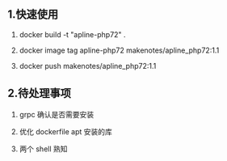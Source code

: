 ## 1.快速使用

1. docker build -t "apline-php72" .

2. docker image tag apline-php72 makenotes/apline_php72:1.1

3. docker push makenotes/apline_php72:1.1


## 2.待处理事项

1. grpc  确认是否需要安装

2. 优化 dockerfile  apt 安装的库

3. 两个 shell 熟知